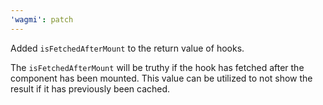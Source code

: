 ```yaml
---
'wagmi': patch
---
```


Added `isFetchedAfterMount` to the return value of hooks.

The `isFetchedAfterMount` will be truthy if the hook has fetched after the component has been mounted. This value can be utilized to not show the result if it has previously been cached.
